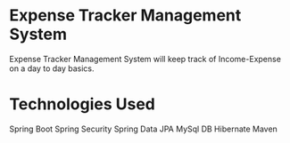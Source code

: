 # Expense Tracker Management System

Expense Tracker Management System  will keep  track of Income-Expense on a day to day basics.

# Technologies Used
Spring Boot
Spring Security
Spring Data JPA
MySql DB
Hibernate
Maven
